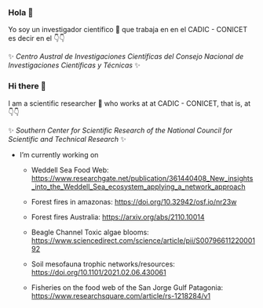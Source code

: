 ### Hola 👋

Yo soy un investigador científico 🔭 que trabaja en en el CADIC - CONICET es decir en el :point_down::point_down: 

✨ _Centro Austral de Investigaciones Científicas del Consejo Nacional de Investigaciones Científicas y Técnicas_ ✨


### Hi there 👋

I am a scientific researcher 🔭 who works at at CADIC - CONICET, that is, at :point_down::point_down:


✨ _Southern Center for Scientific Research of the National Council for Scientific and Technical Research_ ✨

-  I’m currently working on 

    - Weddell Sea Food Web: https://www.researchgate.net/publication/361440408_New_insights_into_the_Weddell_Sea_ecosystem_applying_a_network_approach
    
    - Forest fires in amazonas:  https://doi.org/10.32942/osf.io/nr23w
    
    - Forest fires Australia: https://arxiv.org/abs/2110.10014
    
    - Beagle Channel Toxic algae blooms: https://www.sciencedirect.com/science/article/pii/S0079661122000192
    
    - Soil mesofauna trophic networks/resources: https://doi.org/10.1101/2021.02.06.430061
    
    - Fisheries on the food web of the San Jorge Gulf Patagonia: https://www.researchsquare.com/article/rs-1218284/v1

<!--
**lsaravia/lsaravia** is a ✨ _special_ ✨ repository because its `README.md` (this file) appears on your Git
Hub profile.

Here are some ideas to get you started:


- 🌱 I’m currently learning ...
- 👯 I’m looking to collaborate on ...
- 🤔 I’m looking for help with ...
- 💬 Ask me about ...
- 📫 How to reach me: ...
- 😄 Pronouns: ...
- ⚡ Fun fact: ...
-->
